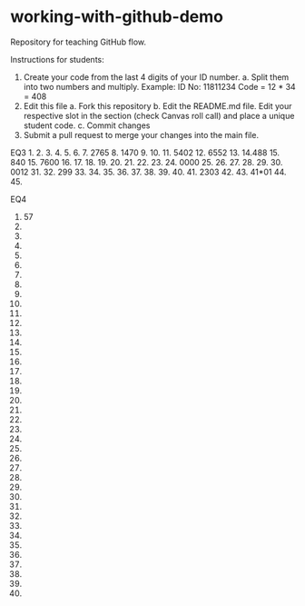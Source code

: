 # working-with-github-demo
Repository for teaching GitHub flow.

Instructions for students:
1.  Create your code from the last 4 digits of your ID number.
    a. Split them into two numbers and multiply.
        Example: ID No: 11811234
        Code = 12 * 34 = 408
2. Edit this file
   a. Fork this repository
   b. Edit the README.md file.
       Edit your respective slot in the section (check Canvas roll call) and place a unique student code.
   c. Commit changes
3. Submit a pull request to merge your changes into the main file.

EQ3
1. 
2.
3.
4.
5.
6.
7. 2765
8. 1470
9.
10.
11. 5402
12. 6552
13.
14.488
15. 840
15. 7600
16.
17.
18.
19.
20.
21.
22.
23.
24. 0000
25.
26.
27.
28.
29.
30.  0012
31.
32. 299
33.
34.
35.
36.
37.
38.
39.
40.
41. 2303
42.
43. 41*01
44.
45.


EQ4
1. 57
2.
3.
4.
5.
6.
7.
8.
9.
10.
11.
12.
13.
14.
15.
16.
17.
18.
19.
20.
21.
22.
23.
24.
25.
26.
27.
28.
29.
30.
31.
32.
33.
34.
35.
36.
37.
38.
39.
40.

